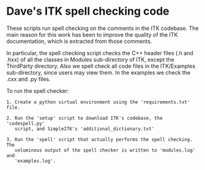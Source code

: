 
Dave's ITK spell checking code
==============================

These scripts run spell checking on the comments in the ITK codebase.
The main reason for this work has been to improve the quality of the ITK
documentation, which is extracted from those comments.

In particular, the spell checking script checks the C++ header files (.h and
.hxx) of all the classes in Modules sub-directory of ITK, except the
ThirdParty directory.  Also we spell check all code files in the ITK/Examples
sub-directory, since users may view them.  In the examples we check the
.cxx and .py files.

To run the spell checker:

    1. Create a python virtual environment using the 'requirements.txt' file.

    2. Run the 'setup' script to download ITK's codebase, the 'codespell.py'
       script, and SimpleITK's 'additional_dictionary.txt'

    3. Run the 'spell' script that actually performs the spell checking.  The
       voluminous output of the spell checker is written to 'modules.log' and
       'examples.log'.
